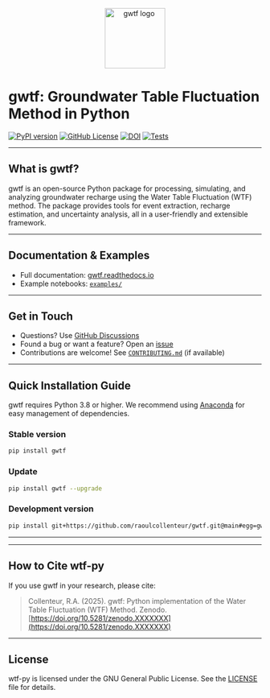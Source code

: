 
<p align="center">
	<img src="docs/logo.png" alt="gwtf logo" height="120"/>
</p>

# gwtf: Groundwater Table Fluctuation Method in Python

[![PyPI version](https://img.shields.io/pypi/v/gwtf.svg)](https://pypi.org/project/gwtf/)
[![GitHub License](https://img.shields.io/github/license/raoulcollenteur/gwtf)](https://github.com/raoulcollenteur/gwtf?tab=MIT-1-ov-file)
[![DOI](https://zenodo.org/badge/DOI/10.5281/zenodo.XXXXXXX.svg)](https://doi.org/10.5281/zenodo.XXXXXXX)
[![Tests](https://github.com/raoulcollenteur/gwtf/actions/workflows/test.yml/badge.svg)](https://github.com/raoulcollenteur/gwtf/actions)

---

## What is gwtf?

gwtf is an open-source Python package for processing, simulating, and analyzing groundwater recharge using the Water Table Fluctuation (WTF) method. The package provides tools for event extraction, recharge estimation, and uncertainty analysis, all in a user-friendly and extensible framework.

---

## Documentation & Examples

- Full documentation: [gwtf.readthedocs.io](https://gwtf.readthedocs.io/)
- Example notebooks: [`examples/`](examples/)

---

## Get in Touch

- Questions? Use [GitHub Discussions](https://github.com/raoulcollenteur/gwtf/discussions)
- Found a bug or want a feature? Open an [issue](https://github.com/raoulcollenteur/gwtf/issues)
- Contributions are welcome! See [`CONTRIBUTING.md`](CONTRIBUTING.md) (if available)

---

## Quick Installation Guide

gwtf requires Python 3.8 or higher. We recommend using [Anaconda](https://www.anaconda.com/products/distribution) for easy management of dependencies.

### Stable version

```bash
pip install gwtf
```

### Update

```bash
pip install gwtf --upgrade
```

### Development version

```bash
pip install git+https://github.com/raoulcollenteur/gwtf.git@main#egg=gwtf
```

---

---

## How to Cite wtf-py

If you use gwtf in your research, please cite:

> Collenteur, R.A. (2025). gwtf: Python implementation of the Water Table Fluctuation (WTF) Method. Zenodo. [https://doi.org/10.5281/zenodo.XXXXXXX](https://doi.org/10.5281/zenodo.XXXXXXX)

---

## License

wtf-py is licensed under the GNU General Public License. See the [LICENSE](LICENSE) file for details.
